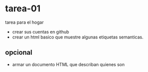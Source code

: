 # tarea-01

tarea para el hogar
* crear sus cuentas en github
* crear un html basico que muestre algunas etiquetas semanticas.

## opcional
* armar un documento HTML que describan quienes son

